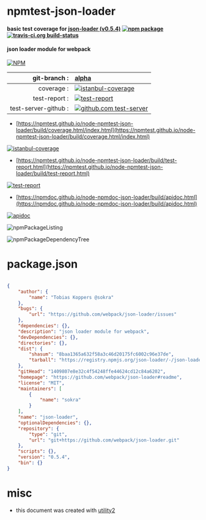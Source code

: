 # npmtest-json-loader

#### basic test coverage for  [json-loader (v0.5.4)](https://github.com/webpack/json-loader#readme)  [![npm package](https://img.shields.io/npm/v/npmtest-json-loader.svg?style=flat-square)](https://www.npmjs.org/package/npmtest-json-loader) [![travis-ci.org build-status](https://api.travis-ci.org/npmtest/node-npmtest-json-loader.svg)](https://travis-ci.org/npmtest/node-npmtest-json-loader)

#### json loader module for webpack

[![NPM](https://nodei.co/npm/json-loader.png?downloads=true&downloadRank=true&stars=true)](https://www.npmjs.com/package/json-loader)

| git-branch : | [alpha](https://github.com/npmtest/node-npmtest-json-loader/tree/alpha)|
|--:|:--|
| coverage : | [![istanbul-coverage](https://npmtest.github.io/node-npmtest-json-loader/build/coverage.badge.svg)](https://npmtest.github.io/node-npmtest-json-loader/build/coverage.html/index.html)|
| test-report : | [![test-report](https://npmtest.github.io/node-npmtest-json-loader/build/test-report.badge.svg)](https://npmtest.github.io/node-npmtest-json-loader/build/test-report.html)|
| test-server-github : | [![github.com test-server](https://npmtest.github.io/node-npmtest-json-loader/GitHub-Mark-32px.png)](https://npmtest.github.io/node-npmtest-json-loader/build/app/index.html) | | build-artifacts : | [![build-artifacts](https://npmtest.github.io/node-npmtest-json-loader/glyphicons_144_folder_open.png)](https://github.com/npmtest/node-npmtest-json-loader/tree/gh-pages/build)|

- [https://npmtest.github.io/node-npmtest-json-loader/build/coverage.html/index.html](https://npmtest.github.io/node-npmtest-json-loader/build/coverage.html/index.html)

[![istanbul-coverage](https://npmtest.github.io/node-npmtest-json-loader/build/screenCapture.buildCi.browser.%252Ftmp%252Fbuild%252Fcoverage.lib.html.png)](https://npmtest.github.io/node-npmtest-json-loader/build/coverage.html/index.html)

- [https://npmtest.github.io/node-npmtest-json-loader/build/test-report.html](https://npmtest.github.io/node-npmtest-json-loader/build/test-report.html)

[![test-report](https://npmtest.github.io/node-npmtest-json-loader/build/screenCapture.buildCi.browser.%252Ftmp%252Fbuild%252Ftest-report.html.png)](https://npmtest.github.io/node-npmtest-json-loader/build/test-report.html)

- [https://npmdoc.github.io/node-npmdoc-json-loader/build/apidoc.html](https://npmdoc.github.io/node-npmdoc-json-loader/build/apidoc.html)

[![apidoc](https://npmdoc.github.io/node-npmdoc-json-loader/build/screenCapture.buildCi.browser.%252Ftmp%252Fbuild%252Fapidoc.html.png)](https://npmdoc.github.io/node-npmdoc-json-loader/build/apidoc.html)

![npmPackageListing](https://npmtest.github.io/node-npmtest-json-loader/build/screenCapture.npmPackageListing.svg)

![npmPackageDependencyTree](https://npmtest.github.io/node-npmtest-json-loader/build/screenCapture.npmPackageDependencyTree.svg)



# package.json

```json

{
    "author": {
        "name": "Tobias Koppers @sokra"
    },
    "bugs": {
        "url": "https://github.com/webpack/json-loader/issues"
    },
    "dependencies": {},
    "description": "json loader module for webpack",
    "devDependencies": {},
    "directories": {},
    "dist": {
        "shasum": "8baa1365a632f58a3c46d20175fc6002c96e37de",
        "tarball": "https://registry.npmjs.org/json-loader/-/json-loader-0.5.4.tgz"
    },
    "gitHead": "1409807e8e32c4f54248ffe44624cd12c84a6202",
    "homepage": "https://github.com/webpack/json-loader#readme",
    "license": "MIT",
    "maintainers": [
        {
            "name": "sokra"
        }
    ],
    "name": "json-loader",
    "optionalDependencies": {},
    "repository": {
        "type": "git",
        "url": "git+https://github.com/webpack/json-loader.git"
    },
    "scripts": {},
    "version": "0.5.4",
    "bin": {}
}
```



# misc
- this document was created with [utility2](https://github.com/kaizhu256/node-utility2)

